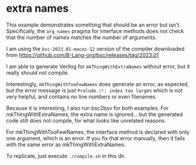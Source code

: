 # extra names

This example demonstrates something that should be an error but isn't.
Specifically, the `arg_names` pragma for interface methods does not check that
the number of names matches the number of arguments.

I am using the `bsc-2023.01-macos-12` version of the compiler downloaded from
https://github.com/B-Lang-org/bsc/releases/tag/2023.01

I am able to generate Verilog for `mkThingWithExtraNames` without error, but it
really should not compile.

Interestingly, `mkThingWithTooFewNames` does generate an error, as expected, but
the error message is just `Prelude.!!: index too large%` which is not very
helpful, and contains no line numbers or even filenames.

Because it is interesting, I also run bsc2bsv for both examples. For
mkThingWithExtraNames, the extra name is ignored... but the generated code still
does not compile, for what looks like unrelated reasons.

For mkThingWithTooFewNames, the interface method is declared with only one
argument, which is an error.   If you fix that error manually, then it fails
with the same error as mkThingWithExtraNames.

To replicate, just execute `./compile.sh` in this dir.
